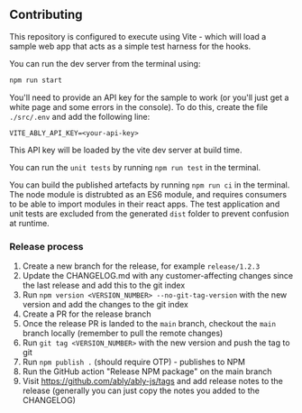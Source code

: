 ## Contributing

This repository is configured to execute using Vite - which will load a sample web app that acts as a simple test harness for the hooks.

You can run the dev server from the terminal using:

```bash
npm run start
```

You'll need to provide an API key for the sample to work (or you'll just get a white page and some errors in the console). To do this, create the file `./src/.env` and add the following line:

```.env
VITE_ABLY_API_KEY=<your-api-key>
```

This API key will be loaded by the vite dev server at build time.

You can run the `unit tests` by running `npm run test` in the terminal.

You can build the published artefacts by running `npm run ci` in the terminal. The node module is distrubted as an ES6 module, and requires consumers to be able to import modules in their react apps. The test application and unit tests are excluded from the generated `dist` folder to prevent confusion at runtime.

### Release process

1. Create a new branch for the release, for example `release/1.2.3`
2. Update the CHANGELOG.md with any customer-affecting changes since the last release and add this to the git index
3. Run `npm version <VERSION_NUMBER> --no-git-tag-version` with the new version and add the changes to the git index
4. Create a PR for the release branch
5. Once the release PR is landed to the `main` branch, checkout the `main` branch locally (remember to pull the remote changes)
6. Run `git tag <VERSION_NUMBER>` with the new version and push the tag to git
7. Run `npm publish .` (should require OTP) - publishes to NPM
8. Run the GitHub action "Release NPM package" on the main branch
9. Visit https://github.com/ably/ably-js/tags and add release notes to the release (generally you can just copy the notes you added to the CHANGELOG)
